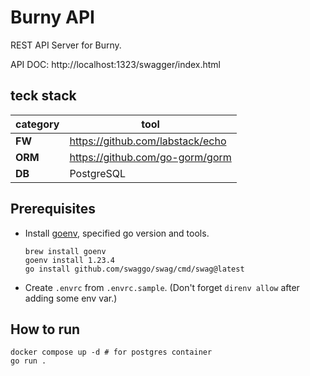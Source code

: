 # Burny API

REST API Server for Burny.

API DOC: http://localhost:1323/swagger/index.html

## teck stack

| category | tool                             |
| -------- | -------------------------------- |
| **FW**   | https://github.com/labstack/echo |
| **ORM**  | https://github.com/go-gorm/gorm  |
| **DB**   | PostgreSQL                       |

## Prerequisites

- Install [goenv](https://github.com/go-nv/goenv), specified go version and tools.

  ```shell
  brew install goenv
  goenv install 1.23.4
  go install github.com/swaggo/swag/cmd/swag@latest
  ```

- Create `.envrc` from `.envrc.sample`. (Don't forget `direnv allow` after adding some env var.)

## How to run

```shell
docker compose up -d # for postgres container
go run .
```
